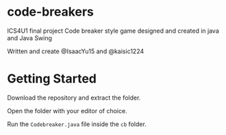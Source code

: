 # code-breakers
ICS4U1 final project
Code breaker style game designed and created in java and Java Swing

Written and create @IsaacYu15 and @kaisic1224


# Getting Started
Download the repository and extract the folder.

Open the folder with your editor of choice.

Run the ```Codebreaker.java``` file inside the ```cb``` folder.
